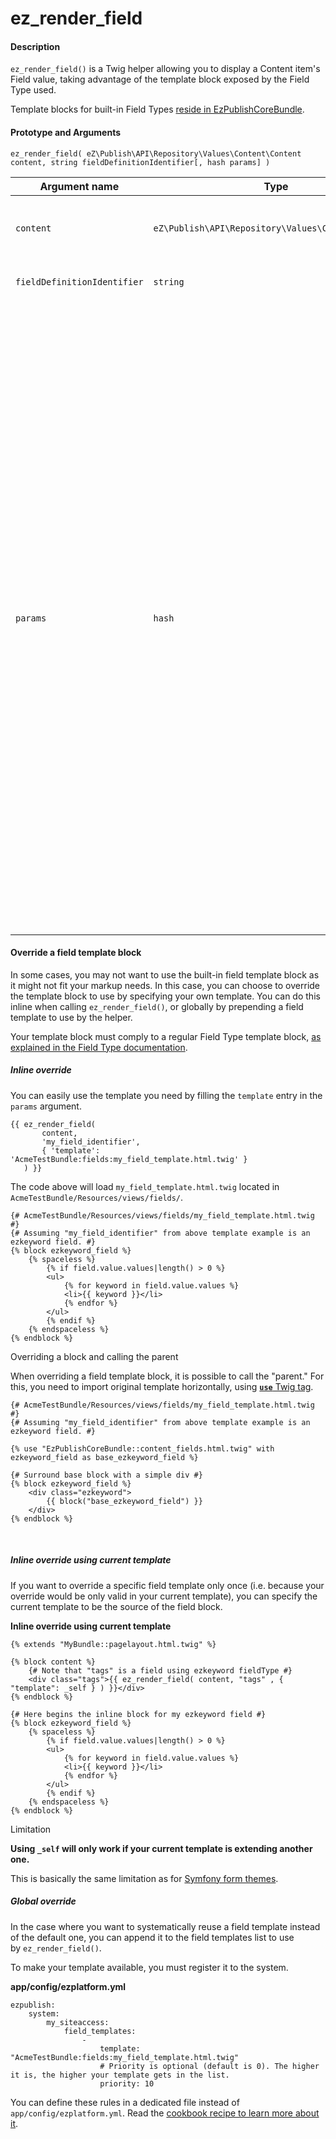 #  ez\_render\_field

#### Description

`ez_render_field()` is a Twig helper allowing you to display a Content item's Field value, taking advantage of the template block exposed by the Field Type used.

Template blocks for built-in Field Types [reside in EzPublishCoreBundle](https://github.com/ezsystems/ezpublish-kernel/blob/master/eZ/Bundle/EzPublishCoreBundle/Resources/views/content_fields.html.twig).

#### Prototype and Arguments

`ez_render_field( eZ\Publish\API\Repository\Values\Content\Content content, string fieldDefinitionIdentifier[, hash params] )`

<table>
<colgroup>
<col width="33%" />
<col width="33%" />
<col width="33%" />
</colgroup>
<thead>
<tr class="header">
<th>Argument name</th>
<th>Type</th>
<th>Description</th>
</tr>
</thead>
<tbody>
<tr class="odd">
<td><code>content</code></td>
<td><code>eZ\Publish\API\Repository\Values\Content\Content</code></td>
<td>Content object the displayable field belongs to.</td>
</tr>
<tr class="even">
<td><code>fieldDefinitionIdentifier</code></td>
<td><code>string</code></td>
<td>The identifier the Field is referenced by.</td>
</tr>
<tr class="odd">
<td><code>params</code></td>
<td><code>hash</code></td>
<td><p>Hash of parameters that will be passed to the template block.</p>
<p>By default you can pass 2 entries:</p>
<ul>
<li><strong><code>lang</code></strong> (to override the current language, must be a valid locale with xxx-YY format)</li>
<li><strong><code>template</code></strong> (to override the template to use, see below)</li>
<li><code>attr</code> (hash of HTML attributes you want to add to the inner markup)</li>
<li><code>parameters</code> (arbitrary parameters to pass to the template block)</li>
</ul>
<div class="confluence-information-macro confluence-information-macro-information">
<span class="aui-icon aui-icon-small aui-iconfont-info confluence-information-macro-icon"></span>
<div class="confluence-information-macro-body">
Some Field Types might expect specific entries under the <code>parameters</code> key, like the <a href="MapLocation-Field-Type_31430523.html">MapLocation Field Type</a>.
</div>
</div></td>
</tr>
</tbody>
</table>

#### Override a field template block

In some cases, you may not want to use the built-in field template block as it might not fit your markup needs. In this case, you can choose to override the template block to use by specifying your own template. You can do this inline when calling `ez_render_field()`, or globally by prepending a field template to use by the helper.

Your template block must comply to a regular Field Type template block, [as explained in the Field Type documentation](Field-Type-template_31430773.html).

##### Inline override

You can easily use the template you need by filling the `template` entry in the `params` argument.

```
{{ ez_render_field( 
       content, 
       'my_field_identifier',
       { 'template': 'AcmeTestBundle:fields:my_field_template.html.twig' }
   ) }}
```

The code above will load `my_field_template.html.twig` located in `AcmeTestBundle/Resources/views/fields/`.

```
{# AcmeTestBundle/Resources/views/fields/my_field_template.html.twig #}
{# Assuming "my_field_identifier" from above template example is an ezkeyword field. #}
{% block ezkeyword_field %}
    {% spaceless %}
        {% if field.value.values|length() > 0 %}
        <ul>
            {% for keyword in field.value.values %}
            <li>{{ keyword }}</li>
            {% endfor %}
        </ul>
        {% endif %}
    {% endspaceless %}
{% endblock %}
```

Overriding a block and calling the parent

When overriding a field template block, it is possible to call the "parent." For this, you need to import original template horizontally, using [**`use`** Twig tag](http://twig.sensiolabs.org/doc/tags/use.html).

```
{# AcmeTestBundle/Resources/views/fields/my_field_template.html.twig #}
{# Assuming "my_field_identifier" from above template example is an ezkeyword field. #}
 
{% use "EzPublishCoreBundle::content_fields.html.twig" with ezkeyword_field as base_ezkeyword_field %}
 
{# Surround base block with a simple div #}
{% block ezkeyword_field %}
    <div class="ezkeyword">
        {{ block("base_ezkeyword_field") }}
    </div>
{% endblock %}
```

 

##### Inline override using current template

If you want to override a specific field template only once (i.e. because your override would be only valid in your current template), you can specify the current template to be the source of the field block.

**Inline override using current template**

```
{% extends "MyBundle::pagelayout.html.twig" %}

{% block content %}
    {# Note that "tags" is a field using ezkeyword fieldType #}
    <div class="tags">{{ ez_render_field( content, "tags" , { "template": _self } ) }}</div>
{% endblock %}

{# Here begins the inline block for my ezkeyword field #}
{% block ezkeyword_field %}
    {% spaceless %}
        {% if field.value.values|length() > 0 %}
        <ul>
            {% for keyword in field.value.values %}
            <li>{{ keyword }}</li>
            {% endfor %}
        </ul>
        {% endif %}
    {% endspaceless %}
{% endblock %}
```

Limitation

**Using `_self` will only work if your current template is extending another one.**

This is basically the same limitation as for [Symfony form themes](http://symfony.com/doc/current/book/forms.html#global-form-theming).

##### Global override

In the case where you want to systematically reuse a field template instead of the default one, you can append it to the field templates list to use by `ez_render_field()`.

To make your template available, you must register it to the system.

**app/config/ezplatform.yml**

```
ezpublish:
    system:
        my_siteaccess:
            field_templates:
                - 
                    template: "AcmeTestBundle:fields:my_field_template.html.twig"
                    # Priority is optional (default is 0). The higher it is, the higher your template gets in the list.
                    priority: 10
```

You can define these rules in a dedicated file instead of `app/config/ezplatform.yml`. Read the [cookbook recipe to learn more about it](https://doc.ez.no/display/DEVELOPER/Importing+settings+from+a+bundle).
